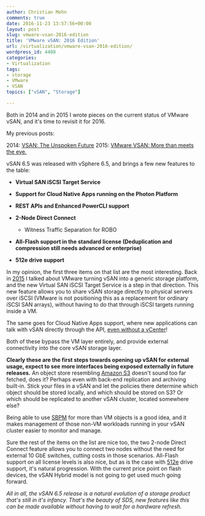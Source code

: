 ```yaml
---
author: Christian Mohn
comments: true
date: 2016-11-23 13:57:56+00:00
layout: post
slug: vmware-vsan-2016-edition
title: 'VMware vSAN: 2016 Edition'
url: /virtualization/vmware-vsan-2016-edition/
wordpress_id: 4408
categories:
- Virtualization
tags:
- storage
- VMware
- VSAN
topics: ["vSAN", "Storage"]

---
```


Both in 2014 and in 2015 I wrote pieces on the current status of VMware vSAN, and it's time to revisit it for 2016.

My previous posts:

2014: [VSAN: The Unspoken Future](http://vninja.net/virtualization/vsan-unspoken-future/)
2015: [VMware VSAN: More than meets the eye.](http://vninja.net/virtualization/vmware-vsan-more-than-meets-the-eye/)

vSAN 6.5 was released with vSphere 6.5, and brings a few new features to the table:

<!--more-->





  * **Virtual SAN iSCSI Target Service**


  * **Support for Cloud Native Apps running on the Photon Platform**


  * **REST APIs and Enhanced PowerCLI support**


  * **2-Node Direct Connect**


    * Witness Traffic Separation for ROBO


  * **All-Flash support in the standard license (Deduplication and compression still needs advanced or enterprise)**


  * **512e drive support**



In my opinion, the first three items on that list are the most interesting. Back in [2015](http://vninja.net/virtualization/vmware-vsan-more-than-meets-the-eye/) I talked about VMware turning vSAN into a generic storage platform, and the new Virtual SAN iSCSI Target Service is a step in that direction. This new feature allows you to share vSAN storage directly to physical servers over iSCSI (VMware is not positioning this as a replacement for ordinary iSCSI SAN arrays), without having to do that through iSCSI targets running inside a VM.

The same goes for Cloud Native Apps support, where new applications can talk with vSAN directly through the API, [even without a vCenter](http://cormachogan.com/2016/11/23/photon-controller-v1-1-vsan-interoperability/)!

Both of these bypass the VM layer entirely, and provide external connectivity into the core vSAN storage layer.

**Clearly these are the first steps towards opening up vSAN for external usage, expect to see more interfaces being exposed externally in future releases.** An object store resembling [Amazon S3](http://docs.aws.amazon.com/AmazonS3/latest/dev/Welcome.html) doesn't sound too far fetched, does it? Perhaps even with back-end replication and archiving built-in. Stick your files in a vSAN and let the policies there determine which object should be stored locally, and which should be stored on S3? Or which should be replicated to another vSAN cluster, located somewhere else?

Being able to use [SBPM](http://blogs.vmware.com/vsphere/2014/09/storage-policy-based-management-overview.html) for more than VM objects is a good idea, and it makes management of those non-VM workloads running in your vSAN cluster easier to monitor and manage.

Sure the rest of the items on the list are nice too, the two 2-node Direct Connect feature allows you to connect two nodes without the need for external 10 GbE switches, cutting costs in those scenarios. All-Flash support on all license levels is also nice, but as is the case with [512e](https://en.wikipedia.org/wiki/Advanced_Format#512e) drive support, it's natural progression. With the current price point on flash devices, the vSAN Hybrid model is not going to get used much going forward.

_All in all, the vSAN 6.5 release is a natural evolution of a storage product that's still in it's infancy. That's the beauty of SDS, new features like this can be made available without having to wait for a hardware refresh._
